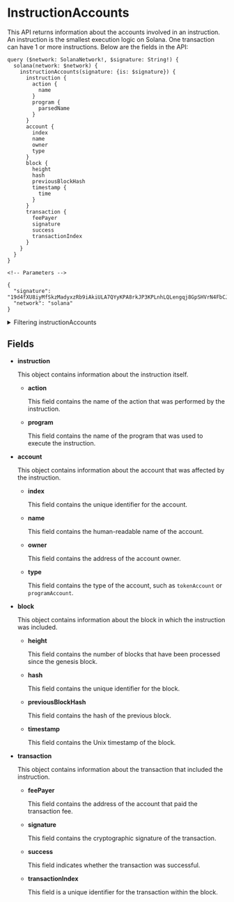 # InstructionAccounts

This API returns information about the accounts involved in an instruction. An instruction is the smallest execution logic on Solana. One transaction can have 1 or more instructions. Below are the fields in the API:

```
query ($network: SolanaNetwork!, $signature: String!) {
  solana(network: $network) {
    instructionAccounts(signature: {is: $signature}) {
      instruction {
        action {
          name
        }
        program {
          parsedName
        }
      }
      account {
        index
        name
        owner
        type
      }
      block {
        height
        hash
        previousBlockHash
        timestamp {
          time
        }
      }
      transaction {
        feePayer
        signature
        success
        transactionIndex
      }
    }
  }
}

<!-- Parameters -->

{
  "signature": "19d4fXU8iyMfSkzMadyxzRb9iAkiULA7QYyKPA8rkJP3KPLnhLQLengqj8GpSHVrN4FbCJuFFCgLJc4ifuJjQCs",
  "network": "solana"
}
```


<details><summary>Filtering instructionAccounts</summary>

`account`

This field filters the results by the account that was affected by the instruction. You can filter by the account index, name, owner, or type.

`transactionIndex`

This field filters the results by the transaction index of the instruction.

`time`

This field filters the results by the timestamp of the block in which the instruction was included.

`success`

This field filters the results by the success of the transaction that included the instruction.

`signature`

This field filters the results by the signature of the transaction that included the instruction.

`programId`

This field filters the results by the program ID of the program that was used to execute the instruction.

`previousBlockHash`

This field filters the results by the hash of the previous block.

`parsedType`

This field filters the results by the parsed type of the account that was affected by the instruction.

`parsedProgramName`

This field filters the results by the parsed program name of the program that was used to execute the instruction.

`parsedActionName`

This field filters the results by the parsed action name of the action that was performed by the instruction.

`parsed`

This field filters the results by the parsed instruction object.

`options`

 Filter returned data by ordering, limiting, and constraining it. Available fields: `asc`, `ascByInteger`, `desc`, `descByInteger`, `limit`, `limitBy`, `offset`.

`height`

This field filters the results by the block height of the block in which the instruction was included.

`feePayer`

This field filters the results by the address of the account that paid the transaction fee.

`fee`

This field filters the results by the transaction fee.

`external`

This field filters the results by whether the instruction was external.

`date`

This field filters the results by the date of the block in which the instruction was included.

`callPath`

This field filters the results by the call path of the instruction.

`blockHash`

This field filters the results by the hash of the block in which the instruction was included.

`any`

 A catch-all filter (OR Logic) that can be used to filter the results by any of the other fields.
group: A filter that groups the results by a specific field.

`accountType`

This field filters the results by the type of the account that was affected by the instruction.

`accountOwner`

This field filters the results by the owner of the account that was affected by the instruction.

`accountIndex`

This field filters the results by the index of the account that was affected by the instruction.
</details>

## Fields

-   **instruction**
    
    This object contains information about the instruction itself.
    
    -   **action**
        
        This field contains the name of the action that was performed by the instruction.
        
    -   **program**
        
        This field contains the name of the program that was used to execute the instruction.
        
-   **account**
    
    This object contains information about the account that was affected by the instruction.
    
    -   **index**
        
        This field contains the unique identifier for the account.
        
    -   **name**
        
        This field contains the human-readable name of the account.
        
    -   **owner**
        
        This field contains the address of the account owner.
        
    -   **type**
        
        This field contains the type of the account, such as `tokenAccount` or `programAccount`.
        
-   **block**
    
    This object contains information about the block in which the instruction was included.
    
    -   **height**
        
        This field contains the number of blocks that have been processed since the genesis block.
        
    -   **hash**
        
        This field contains the unique identifier for the block.
        
    -   **previousBlockHash**
        
        This field contains the hash of the previous block.
        
    -   **timestamp**
        
        This field contains the Unix timestamp of the block.
        
-   **transaction**
    
    This object contains information about the transaction that included the instruction.
    
    -   **feePayer**
        
        This field contains the address of the account that paid the transaction fee.
        
    -   **signature**
        
        This field contains the cryptographic signature of the transaction.
        
    -   **success**
        
        This field indicates whether the transaction was successful.
        
    -   **transactionIndex**
        
        This field is a unique identifier for the transaction within the block.